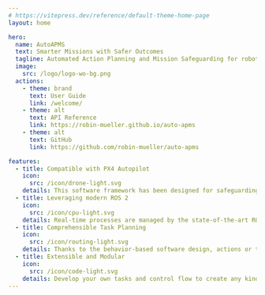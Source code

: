 ```yaml
---
# https://vitepress.dev/reference/default-theme-home-page
layout: home

hero:
  name: AutoAPMS
  text: Smarter Missions with Safer Outcomes
  tagline: Automated Action Planning and Mission Safeguarding for robotic applications
  image:
    src: /logo/logo-wo-bg.png
  actions:
    - theme: brand
      text: User Guide
      link: /welcome/
    - theme: alt
      text: API Reference
      link: https://robin-mueller.github.io/auto-apms
    - theme: alt
      text: GitHub
      link: https://github.com/robin-mueller/auto-apms

features:
  - title: Compatible with PX4 Autopilot
    icon: 
      src: /icon/drone-light.svg
    details: This software framework has been designed for safeguarding missions executed by unmanned systems running PX4
  - title: Leveraging modern ROS 2
    icon: 
      src: /icon/cpu-light.svg
    details: Real-time processes are managed by the state-of-the-art ROS 2 middleware
  - title: Comprehensible Task Planning
    icon: 
      src: /icon/routing-light.svg
    details: Thanks to the behavior-based software design, actions or tasks can be created using a high level of abstraction
  - title: Extensible and Modular
    icon: 
      src: /icon/code-light.svg
    details: Develop your own tasks and control flow to create any kind of behavior you'd like
---
```


